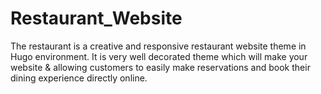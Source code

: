 # Restaurant_Website
The restaurant is a creative and responsive restaurant website theme in Hugo environment. It is very well decorated theme which will make your website &amp; allowing customers to easily make reservations and book their dining experience directly online.
